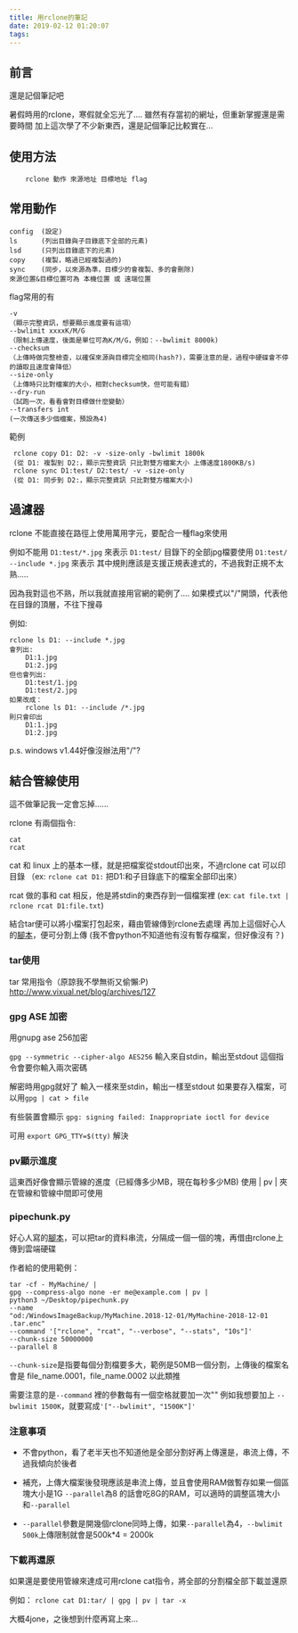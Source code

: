 ```yaml
---
title: 用rclone的筆記
date: 2019-02-12 01:20:07
tags:
---
```


## 前言

還是記個筆記吧

暑假時用的rclone，寒假就全忘光了....
雖然有存當初的網址，但重新掌握還是需要時間
加上這次學了不少新東西，還是記個筆記比較實在...

## 使用方法

        rclone 動作 來源地址 目標地址 flag

##  常用動作

    config  (設定)
    ls      (列出目錄與子目錄底下全部的元素)
    lsd     (只列出目錄底下的元素)
    copy    (複製，略過已經複製過的)
    sync    (同步，以來源為準，目標少的會複製、多的會刪除)
    來源位置&目標位置可為 本機位置 或 遠端位置

flag常用的有

    -v
    （顯示完整資訊，想要顯示進度要有這項）
    --bwlimit xxxxK/M/G
    （限制上傳速度，後面是單位可為K/M/G，例如：--bwlimit 8000k)
    --checksum
    （上傳時做完整檢查，以確保來源與目標完全相同(hash?)，需要注意的是，過程中硬碟會不停的讀取且速度會降低）
    --size-only
    （上傳時只比對檔案的大小，相對checksum快，但可能有錯）
    --dry-run
    （試跑一次，看看會對目標做什麼變動）
    --transfers int
    (一次傳送多少個檔案，預設為4)

範例

     rclone copy D1: D2: -v -size-only -bwlimit 1800k
     (從 D1: 複製到 D2:，顯示完整資訊 只比對雙方檔案大小 上傳速度1800KB/s)
     rclone sync D1:test/ D2:test/ -v -size-only
     (從 D1: 同步到 D2:，顯示完整資訊 只比對雙方檔案大小)

## 過濾器

rclone 不能直接在路徑上使用萬用字元，要配合一種flag來使用

例如不能用 `D1:test/*.jpg` 來表示 `D1:test/`  目錄下的全部jpg檔要使用 `D1:test/ --include *.jpg` 來表示
其中規則應該是支援正規表達式的，不過我對正規不太熟.....

因為我對這也不熟，所以我就直接用官網的範例了....
如果模式以"/"開頭，代表他在目錄的頂層，不往下搜尋

例如:

    rclone ls D1: --include *.jpg
    會列出:
        D1:1.jpg
        D1:2.jpg
    但也會列出:
        D1:test/1.jpg
        D1:test/2.jpg
    如果改成：
        rclone ls D1: --include /*.jpg
    則只會印出
        D1:1.jpg
        D1:2.jpg

p.s. windows v1.44好像沒辦法用"/"?

## 結合管線使用

這不做筆記我一定會忘掉......

rclone 有兩個指令:

    cat
    rcat

cat 和 linux 上的基本一樣，就是把檔案從stdout印出來，不過rclone cat 可以印目錄
（ex: `rclone cat D1:` 把D1:和子目錄底下的檔案全部印出來）

rcat 做的事和 cat 相反，他是將stdin的東西存到一個檔案裡
(ex: `cat file.txt | rclone rcat D1:file.txt`)

結合tar便可以將小檔案打包起來，藉由管線傳到rclone去處理
再加上這個好心人的[腳本](https://github.com/Riebart/pipechunker)，便可分割上傳
(我不會python不知道他有沒有暫存檔案，但好像沒有？)

### tar使用

tar 常用指令（原諒我不學無術又偷懶:P)
http://www.vixual.net/blog/archives/127

### gpg ASE 加密

用gnupg ase 256加密

`gpg --symmetric --cipher-algo AES256`
輸入來自stdin，輸出至stdout
這個指令會要你輸入兩次密碼

解密時用gpg就好了
輸入一樣來至stdin，輸出一樣至stdout
如果要存入檔案，可以用`gpg | cat > file`

有些裝置會顯示
`gpg: signing failed: Inappropriate ioctl for device`

可用 `export GPG_TTY=$(tty)` 解決

### pv顯示進度

這東西好像會顯示管線的進度（已經傳多少MB，現在每秒多少MB)
使用 | pv | 夾在管線和管線中間即可使用

### pipechunk.py

好心人寫的[腳本](https://github.com/Riebart/pipechunker)，可以把tar的資料串流，分隔成一個一個的塊，再借由rclone上傳到雲端硬碟

作者給的使用範例：

    tar -cf - MyMachine/ |
    gpg --compress-algo none -er me@example.com | pv |
    python3 ~/Desktop/pipechunk.py
    --name
    "od:/WindowsImageBackup/MyMachine.2018-12-01/MyMachine-2018-12-01
    .tar.enc"
    --command '["rclone", "rcat", "--verbose", "--stats", "10s"]'
    --chunk-size 50000000
    --parallel 8

`--chunk-size`是指要每個分割檔要多大，範例是50MB一個分割，上傳後的檔案名會是 file\_name.0001，file\_name.0002 以此類推

需要注意的是`--command` 裡的參數每有一個空格就要加一次""
例如我想要加上 `--bwlimit 1500K`，就要寫成`'["--bwlimit", "1500K"]'`

### 注意事項

* 不會python，看了老半天也不知道他是全部分割好再上傳還是，串流上傳，不過我傾向於後者

* 補充，上傳大檔案後發現應該是串流上傳，並且會使用RAM做暫存如果一個區塊大小是1G `--parallel`為8 的話會吃8G的RAM，可以適時的調整區塊大小和`--parallel`

* `--parallel`參數是開幾個rclone同時上傳，如果`--parallel`為4，`--bwlimit 500k`上傳限制就會是500k\*4 = 2000k

### 下載再還原

如果還是要使用管線來達成可用rclone cat指令，將全部的分割檔全部下載並還原

例如： `rclone cat D1:tar/ | gpg | pv | tar -x`


大概4jone，之後想到什麼再寫上來...
